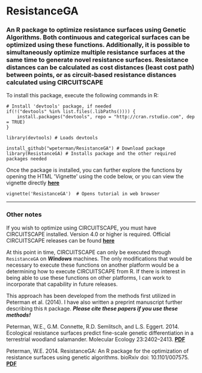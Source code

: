 ResistanceGA
============

### An R package to optimize resistance surfaces using Genetic Algorithms. Both continuous and categorical surfaces can be optimized using these functions. Additionally, it is possible to simultaneously optimize multiple resistance surfaces at the same time to generate novel resistance surfaces. Resistance distances can be calculated as cost distances (least cost path) between points, or as circuit-based resistance distances calculated using CIRCUITSCAPE    

To install this package, execute the following commands in R:

```
# Install 'devtools' package, if needed
if(!("devtools" %in% list.files(.libPaths()))) {
    install.packages("devtools", repo = "http://cran.rstudio.com", dep = TRUE) 
} 

library(devtools) # Loads devtools

install_github("wpeterman/ResistanceGA") # Download package
library(ResistanceGA) # Installs package and the other required packages needed
```
Once the package is installed, you can further explore the functions by opening the HTML 'Vignette' using the code below, or you can view the vignette directly [**here**](https://www.dropbox.com/s/2z9e8je1n129c8n/ResistanceGA.pdf?raw=1 "Vignette")
```
vignette('ResistanceGA')  # Opens tutorial in web browser
```
*****

### Other notes

If you wish to optimize using CIRCUITSCAPE, you must have CIRCUITSCAPE installed.
Version 4.0 or higher is required.
Official CIRCUITSCAPE releases can be found [**here**](https://code.google.com/p/circuitscape/downloads/list "CS downloads")

At this point in time, CIRCUITSCAPE can only be executed through `ResistanceGA` on **_Windows_** machines. The only modifications that would be necessary to execute these functions on another platform would be a determining how to execute CIRCUITSCAPE from R. If there is interest in being able to use these functions on other platforms, I can work to incorporate that capability in future releases.


This approach has been developed from the methods first utilized in Peterman et al. (2014). I have also written a preprint manuscript further describing this `R` package. **_Please cite these papers if you use these methods!_**

Peterman, W.E., G.M. Connette, R.D. Semlitsch, and L.S. Eggert. 2014. Ecological resistance surfaces predict fine-scale genetic differentiation in a terrestrial woodland salamander. Molecular Ecology 23:2402–2413. [**PDF**](http://petermanresearch.weebly.com/uploads/2/5/9/2/25926970/peterman_et_al._2014--mec.pdf "Peterman et al.")

Peterman, W.E. 2014. ResistanceGA: An R package for the optimization of resistance surfaces using genetic algorithms. bioRxiv doi: 10.1101/007575. [**PDF**](http://biorxiv.org/content/early/2014/07/29/007575 "Peterman bioRxiv")